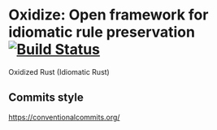# Oxidize: Open framework for idiomatic rule preservation [![Build Status](https://travis-ci.org/zborowa/oxidize.svg?branch=master)](https://travis-ci.org/zborowa/oxidize)
Oxidized Rust (Idiomatic Rust)

## Commits style
https://conventionalcommits.org/
